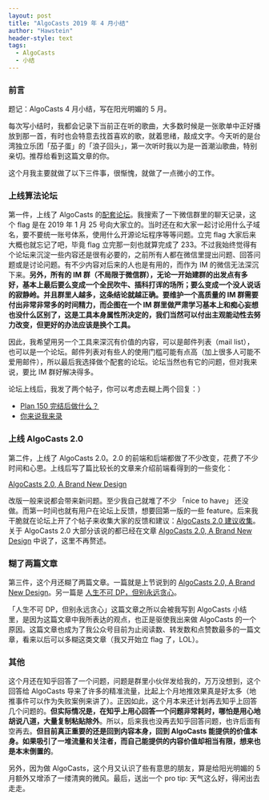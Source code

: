 ```yaml
---
layout: post
title: "AlgoCasts 2019 年 4 月小结"
author: "Hawstein"
header-style: text
tags:
  - AlgoCasts
  - 小结
---
```


### 前言

题记：AlgoCasts 4 月小结，写在阳光明媚的 5 月。

每次写小结时，我都会记录下当前正在听的歌曲，大多数时候是一张歌单中正好播放到那一首，有时也会特意去找首喜欢的歌，就着思绪，敲成文字。今天听的是台湾独立乐团「茄子蛋」的「浪子回头」，第一次听时我以为是一首潮汕歌曲，特别亲切。推荐给看到这篇文章的你。

这个月我主要就做了以下三件事，很惭愧，就做了一点微小的工作。

### 上线算法论坛

第一件，上线了 AlgoCasts 的[配套论坛](https://discuss.algocasts.io/)。我搜索了一下微信群里的聊天记录，这个 flag 是在 2019 年 1 月 25 号向大家立的。当时还在和大家一起讨论用什么子域名，要不要统一账号体系，使用什么开源论坛程序等等问题。立完 flag 大家后来大概也就忘记了吧，毕竟 flag 立完那一刻也就算完成了 233。不过我始终觉得有个论坛来沉淀一些内容还是很有必要的，之前所有人都在微信里提出问题、回答问题或是讨论问题。有不少内容对后来的人也是有用的，而作为 IM 的微信无法深沉下来。**另外，所有的 IM 群（不局限于微信群），无论一开始建群的出发点有多好，基本上最后要么变成一个全民吹牛、插科打诨的场所；要么变成一个没人说话的寂静岭。并且群里人越多，这条结论就越正确。要维护一个高质量的 IM 群需要付出非常非常多的时间精力，而企图在一个 IM 群里做严肃学习基本上和痴心妄想也没什么区别了，这是工具本身属性所决定的，我们当然可以付出主观能动性去努力改变，但更好的办法应该是换个工具。**

因此，我希望用另一个工具来深沉有价值的内容，可以是邮件列表（mail list），也可以是一个论坛。邮件列表对有些人的使用门槛可能有点高（加上很多人可能不爱用邮件），所以最后我选择做个配套的论坛。论坛当然也有它的问题，但对我来说，要比 IM 群好解决得多。

论坛上线后，我发了两个帖子，你可以考虑去糊上两个回复：）

* [Plan 150 完结后做什么？](https://discuss.algocasts.io/t/topic/167)
* [你来说我来录](https://discuss.algocasts.io/t/topic/186)

### 上线 AlgoCasts 2.0

第二件，上线了 AlgoCasts 2.0。2.0 的前端和后端都做了不少改变，花费了不少时间和心思。上线后写了篇比较长的文章来介绍前端看得到的一些变化：

[AlgoCasts 2.0, A Brand New Design](/2019/05/13/algocasts-2-a-brand-new-design/)

改版一般来说都会带来新问题。至少我自己就堆了不少 「nice to have」 还没做。而第一时间也就有用户在论坛上反馈，想要回第一版的一些 feature。后来我干脆就在论坛上开了个帖子来收集大家的反馈和建议：[AlgoCasts 2.0 建议收集](https://discuss.algocasts.io/t/topic/233)。关于 AlgoCasts 2.0 大部分该说的都已经在文章 [AlgoCasts 2.0, A Brand New Design](/2019/05/13/algocasts-2-a-brand-new-design/) 中说了，这里不再赘述。

### 糊了两篇文章

第三件，这个月还糊了两篇文章。一篇就是上节说到的 [AlgoCasts 2.0, A Brand New Design](/2019/05/13/algocasts-2-a-brand-new-design/)。另一篇是 [人生不可 DP，但别永远贪心](/2019/04/24/life-cannot-dp-but-dont-be-always-greedy/)。

「人生不可 DP，但别永远贪心」这篇文章之所以会被我写到 AlgoCasts 小结里，是因为这篇文章中我所表达的观点，也正是驱使我出来做 AlgoCasts 的一个原因。这篇文章也成为了我公众号目前为止阅读数、转发数和点赞数最多的一篇文章，看来以后可以多糊这类文章（我又开始立 flag 了，LOL）。

### 其他

这个月还在知乎回答了一个问题，问题是群里小伙伴发给我的，万万没想到，这个回答给 AlgoCasts 导来了许多的精准流量，比起上个月地推效果真是好太多（地推事件可以作为失败案例来讲了）。正因如此，这个月本来还计划再去知乎上回答几个问题的。**但实际情况是，在知乎上用心回答一个问题非常耗时，哪怕是用心地胡说八道，大量复制粘贴除外**。所以，后来我也没再去知乎回答问题，也许后面有空再去。**但目前真正重要的还是回到内容本身，回到 AlgoCasts 能提供的价值本身。如果吸引了一堆流量和关注者，而自己能提供的内容价值却相当有限，想来也是本末倒置的**。

另外，因为做 AlgoCasts，这个月又认识了些有意思的朋友，算是给阳光明媚的 5 月额外又增添了一缕清爽的微风。最后，送出一个 pro tip: 天气这么好，得闲出去走走。

